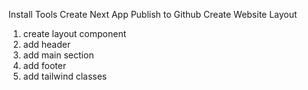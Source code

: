  Install Tools
 Create Next App
 Publish to Github
 Create Website Layout
   1. create layout component
   2. add header
   3. add main section
   4. add footer
   5. add tailwind classes